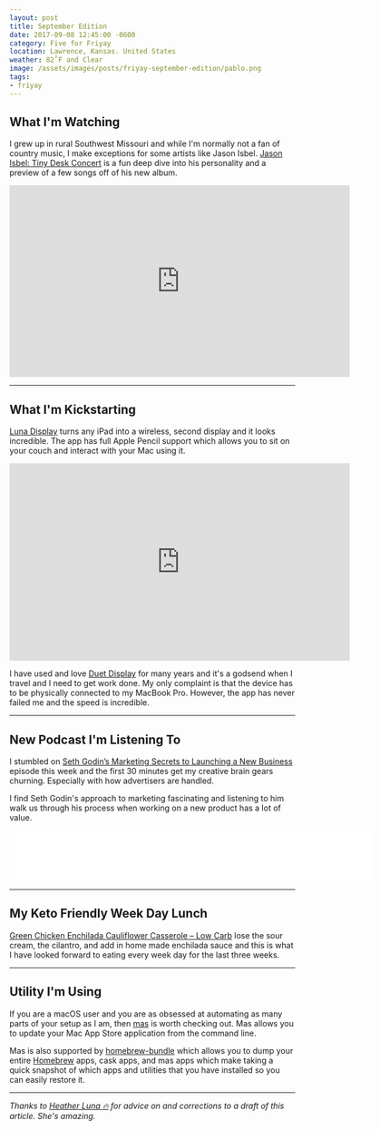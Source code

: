 ```yaml
---
layout: post
title: September Edition
date: 2017-09-08 12:45:00 -0600
category: Five for Friyay
location: Lawrence, Kansas. United States
weather: 82˚F and Clear
image: /assets/images/posts/friyay-september-edition/pablo.png
tags:
- friyay
---
```


## What I'm Watching

I grew up in rural Southwest Missouri and while I'm normally not a fan of country music, I make exceptions for some artists like Jason Isbel. [Jason Isbel: Tiny Desk Concert](http://www.npr.org/event/music/545844291/jason-isbell-tiny-desk-concert) is a fun deep dive into his personality and a preview of a few songs off of his new album. 

<iframe width="600" height="338" src="https://www.npr.org/templates/event/embeddedVideo.php?storyId=545844291&mediaId=546167508" frameborder="0" scrolling="no"></iframe>

----

## What I'm Kickstarting

[Luna Display](https://www.kickstarter.com/projects/767721702/luna-display) turns any iPad into a wireless, second display and it looks incredible. The app has full Apple Pencil support which allows you to sit on your couch and interact with your Mac using it. 

<iframe src="https://www.kickstarter.com/projects/767721702/luna-display/widget/video.html" width="600" height="348" frameborder="0" scrolling="no"></iframe>

I have used and love [Duet Display](https://www.duetdisplay.com/) for many years and it's a godsend when I travel and I need to get work done. My only complaint is that the device has to be physically connected to my MacBook Pro. However, the app has never failed me and the speed is incredible. 

----

## New Podcast I'm Listening To

I stumbled on [Seth Godin’s Marketing Secrets to Launching a New Business](https://everyonehatesmarketers.com/seth-godin-marketing-secrets/) episode this week and the first 30 minutes get my creative brain gears churning. Especially with how advertisers are handled.

I find Seth Godin's approach to marketing fascinating and listening to him walk us through his process when working on a new product has a lot of value.

<iframe style="border: none" src="//html5-player.libsyn.com/embed/episode/id/5541029/height/90/width/640/theme/custom/autonext/no/thumbnail/yes/autoplay/no/preload/no/no_addthis/no/direction/backward/render-playlist/no/custom-color/87A93A/" height="90" width="640" scrolling="no"  allowfullscreen webkitallowfullscreen mozallowfullscreen oallowfullscreen msallowfullscreen></iframe>

----

## My Keto Friendly Week Day Lunch

[Green Chicken Enchilada Cauliflower Casserole – Low Carb](https://www.ibreatheimhungry.com/2015/10/green-chicken-enchilada-cauliflower-casserole-low-carb.html) lose the sour cream, the cilantro, and add in home made enchilada sauce and this is what I have looked forward to eating every week day for the last three weeks.

----

## Utility I'm Using

If you are a macOS user and you are as obsessed at automating as many parts of your setup as I am, then [mas](https://github.com/mas-cli/mas) is worth checking out. Mas allows you to update your Mac App Store application from the command line. 

Mas is also supported by [homebrew-bundle](https://github.com/Homebrew/homebrew-bundle) which allows you to dump your entire [Homebrew](https://brew.sh/) apps, cask apps, and mas apps which make taking a quick snapshot of which apps and utilities that you have installed so you can easily restore it.

----

*Thanks to [Heather Luna :fire:](https://twitter.com/h34th3r329) for advice on and corrections to a draft of this article. She's amazing.*
